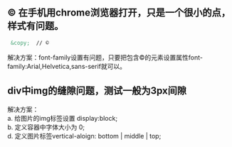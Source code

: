 ## © 在手机用chrome浏览器打开，只是一个很小的点，样式有问题。 ##
```html
 &copy;  // ©
```
解决方案：font-family设置有问题，只要把包含©的元素设置属性font-family:Arial,Helvetica,sans-serif就可以。

## div中img的缝隙问题，测试一般为3px间隙 ##
解决方案：  
  a. 给图片的img标签设置 display:block;  
  b. 定义容器中字体大小为 0;  
  d. 定义图片标签vertical-aloign: bottom | middle | top;
  
